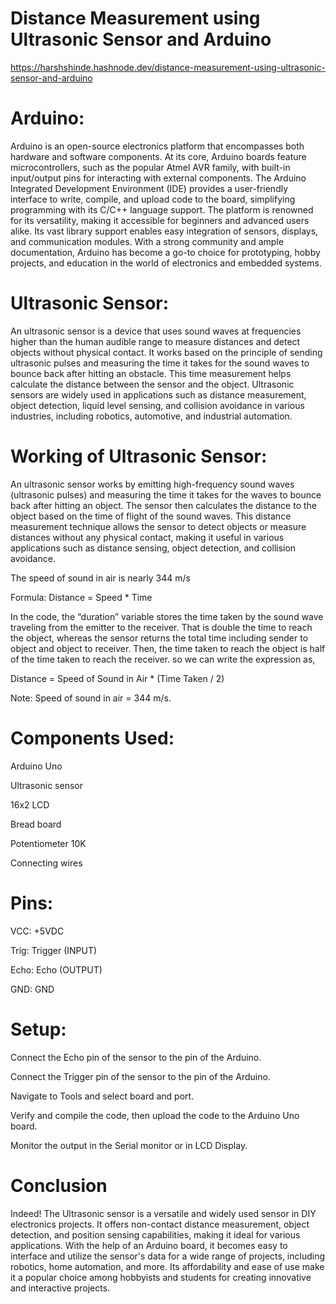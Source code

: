 # Distance Measurement using Ultrasonic Sensor and Arduino
https://harshshinde.hashnode.dev/distance-measurement-using-ultrasonic-sensor-and-arduino

# Arduino:

Arduino is an open-source electronics platform that encompasses both hardware and software components. At its core, Arduino boards feature microcontrollers, such as the popular Atmel AVR family, with built-in input/output pins for interacting with external components. The Arduino Integrated Development Environment (IDE) provides a user-friendly interface to write, compile, and upload code to the board, simplifying programming with its C/C++ language support. The platform is renowned for its versatility, making it accessible for beginners and advanced users alike. Its vast library support enables easy integration of sensors, displays, and communication modules. With a strong community and ample documentation, Arduino has become a go-to choice for prototyping, hobby projects, and education in the world of electronics and embedded systems.

# Ultrasonic Sensor:

An ultrasonic sensor is a device that uses sound waves at frequencies higher than the human audible range to measure distances and detect objects without physical contact. It works based on the principle of sending ultrasonic pulses and measuring the time it takes for the sound waves to bounce back after hitting an obstacle. This time measurement helps calculate the distance between the sensor and the object. Ultrasonic sensors are widely used in applications such as distance measurement, object detection, liquid level sensing, and collision avoidance in various industries, including robotics, automotive, and industrial automation.

# Working of Ultrasonic Sensor:

An ultrasonic sensor works by emitting high-frequency sound waves (ultrasonic pulses) and measuring the time it takes for the waves to bounce back after hitting an object. The sensor then calculates the distance to the object based on the time of flight of the sound waves. This distance measurement technique allows the sensor to detect objects or measure distances without any physical contact, making it useful in various applications such as distance sensing, object detection, and collision avoidance.

The speed of sound in air is nearly 344 m/s

Formula: Distance = Speed * Time

In the code, the “duration” variable stores the time taken by the sound wave traveling from the emitter to the receiver. That is double the time to reach the object, whereas the sensor returns the total time including sender to object and object to receiver. Then, the time taken to reach the object is half of the time taken to reach the receiver. so we can write the expression as,

Distance = Speed of Sound in Air * (Time Taken / 2)

Note: Speed of sound in air = 344 m/s.

# Components Used:

Arduino Uno

Ultrasonic sensor

16x2 LCD

Bread board

Potentiometer 10K

Connecting wires

# Pins:

VCC: +5VDC

Trig: Trigger (INPUT)

Echo: Echo (OUTPUT)

GND: GND


# Setup:

Connect the Echo pin of the sensor to the pin of the Arduino.

Connect the Trigger pin of the sensor to the pin of the Arduino.

Navigate to Tools and select board and port.

Verify and compile the code, then upload the code to the Arduino Uno board.

Monitor the output in the Serial monitor or in LCD Display.

# Conclusion

Indeed! The Ultrasonic sensor is a versatile and widely used sensor in DIY electronics projects. It offers non-contact distance measurement, object detection, and position sensing capabilities, making it ideal for various applications. With the help of an Arduino board, it becomes easy to interface and utilize the sensor's data for a wide range of projects, including robotics, home automation, and more. Its affordability and ease of use make it a popular choice among hobbyists and students for creating innovative and interactive projects.
